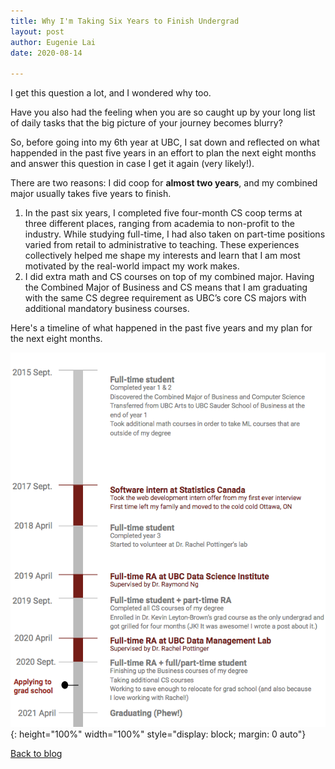 ```yaml
---
title: Why I'm Taking Six Years to Finish Undergrad
layout: post
author: Eugenie Lai
date: 2020-08-14

---
```


I get this question a lot, and I wondered why too.

Have you also had the feeling when you are so caught up by your long list of daily tasks that the big picture of your journey becomes blurry? 

So, before going into my 6th year at UBC, I sat down and reflected on what happended in the past five years in an effort to plan the next eight months and answer this question in case I get it again (very likely!).

There are two reasons: I did coop for **almost two years**, and my combined major usually takes five years to finish.
1. In the past six years, I completed five four-month CS coop terms at three different places, ranging from academia to non-profit to the industry. While studying full-time, I had also taken on part-time positions varied from retail to administrative to teaching. These experiences collectively helped me shape my interests and learn that I am most motivated by the real-world impact my work makes.
2. I did extra math and CS courses on top of my combined major. Having the Combined Major of Business and CS means that I am graduating with the same CS degree requirement as UBC’s core CS majors with additional mandatory business courses.

Here's a timeline of what happened in the past five years and my plan for the next eight months. 

![alt text][what-happened]{: height="100%" width="100%" style="display: block; margin: 0 auto"}

[what-happened]: /assets/posts/timeline/what-happened.png "what-happened.png"

[Back to blog](../blog.html)